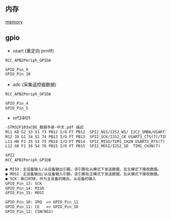 ## 内存
[memory](https://www.cnblogs.com/pertor/p/9484663.html)


## gpio

- usart (重定向 printf)

```md
RCC_APB2Periph_GPIOA

GPIO_Pin_9
GPIO_Pin_10
```

- adc (采集遥控器数据)

```md
RCC_APB2Periph_GPIOA

GPIO_Pin_4
GPIO_Pin_5
```

- nrf24l01

```md
-STM32F103xCDE_数据手册-中文.pdf 描述
M11 K8 G2 33 51 73 PB12 I/O FT PB12  SPI2_NSS/I2S2_WS/ I2C2_SMBA/USART3_CK(7) TIM1_BKIN(7)
M12 J8 G1 34 52 74 PB13 I/O FT PB13  SPI2_SCK/I2S2_CK USART3_CTS(7)/TIM1_CH1N
L11 H8 F2 35 53 75 PB14 I/O FT PB14  SPI2_MISO/TIM1_CH2N USART3_RTS(7)
L12 G8 F1 36 54 76 PB15 I/O FT PB15  SPI2_MOSI/I2S2_SD  TIM1_CH3N(7)

SPI2
RCC_APB2Periph_GPIOB

● MISO：主设备输入/从设备输出引脚。该引脚在从模式下发送数据，在主模式下接收数据。
● MOSI：主设备输出/从设备输入引脚。该引脚在主模式下发送数据，在从模式下接收数据。
● SCK：串口时钟，作为主设备的输出，从设备的输入
GPIO_Pin_13: SCK
GPIO_Pin_14: MISO
GPIO_Pin_15: MOSI

GPIO_Pin_10: IRQ  => GPIO_Pin_11
GPIO_Pin_11: CE   => GPIO_Pin_10
GPIO_Pin_12: CSN(NSS)
```
